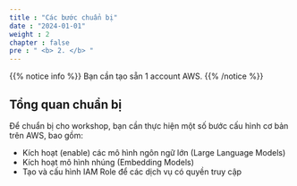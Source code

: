 ```yaml
---
title : "Các bước chuẩn bị"
date : "2024-01-01"
weight : 2 
chapter : false
pre : " <b> 2. </b> "
---
```


{{% notice info %}}
Bạn cần tạo sẵn 1 account AWS.
{{% /notice %}}

## Tổng quan chuẩn bị

Để chuẩn bị cho workshop, bạn cần thực hiện một số bước cấu hình cơ bản trên AWS, bao gồm:

- Kích hoạt (enable) các mô hình ngôn ngữ lớn (Large Language Models)
- Kích hoạt mô hình nhúng (Embedding Models)
- Tạo và cấu hình IAM Role để các dịch vụ có quyền truy cập




  
